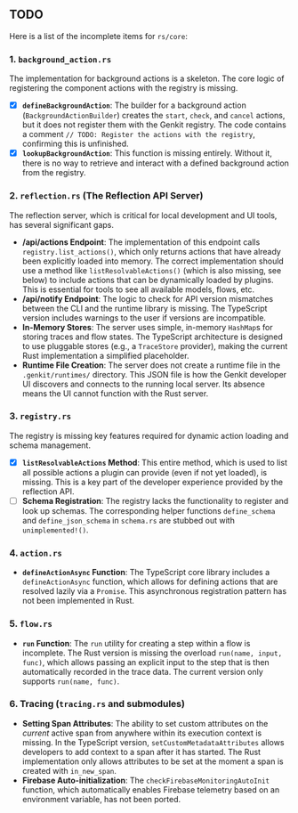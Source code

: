 ## TODO
Here is a list of the incomplete items for `rs/core`:

### 1. `background_action.rs`

The implementation for background actions is a skeleton. The core logic of registering the component actions with the registry is missing.

- [x]   **`defineBackgroundAction`**: The builder for a background action (`BackgroundActionBuilder`) creates the `start`, `check`, and `cancel` actions, but it does not register them with the Genkit registry. The code contains a comment `// TODO: Register the actions with the registry`, confirming this is unfinished.
- [x]   **`lookupBackgroundAction`**: This function is missing entirely. Without it, there is no way to retrieve and interact with a defined background action from the registry.

### 2. `reflection.rs` (The Reflection API Server)

The reflection server, which is critical for local development and UI tools, has several significant gaps.

*   **/api/actions Endpoint**: The implementation of this endpoint calls `registry.list_actions()`, which only returns actions that have already been explicitly loaded into memory. The correct implementation should use a method like `listResolvableActions()` (which is also missing, see below) to include actions that can be dynamically loaded by plugins. This is essential for tools to see all available models, flows, etc.
*   **/api/notify Endpoint**: The logic to check for API version mismatches between the CLI and the runtime library is missing. The TypeScript version includes warnings to the user if versions are incompatible.
*   **In-Memory Stores**: The server uses simple, in-memory `HashMap`s for storing traces and flow states. The TypeScript architecture is designed to use pluggable stores (e.g., a `TraceStore` provider), making the current Rust implementation a simplified placeholder.
*   **Runtime File Creation**: The server does not create a runtime file in the `.genkit/runtimes/` directory. This JSON file is how the Genkit developer UI discovers and connects to the running local server. Its absence means the UI cannot function with the Rust server.

### 3. `registry.rs`

The registry is missing key features required for dynamic action loading and schema management.

- [x]   **`listResolvableActions` Method**: This entire method, which is used to list all possible actions a plugin can provide (even if not yet loaded), is missing. This is a key part of the developer experience provided by the reflection API.
- [ ]   **Schema Registration**: The registry lacks the functionality to register and look up schemas. The corresponding helper functions `define_schema` and `define_json_schema` in `schema.rs` are stubbed out with `unimplemented!()`.

### 4. `action.rs`

*   **`defineActionAsync` Function**: The TypeScript core library includes a `defineActionAsync` function, which allows for defining actions that are resolved lazily via a `Promise`. This asynchronous registration pattern has not been implemented in Rust.

### 5. `flow.rs`

*   **`run` Function**: The `run` utility for creating a step within a flow is incomplete. The Rust version is missing the overload `run(name, input, func)`, which allows passing an explicit input to the step that is then automatically recorded in the trace data. The current version only supports `run(name, func)`.

### 6. Tracing (`tracing.rs` and submodules)

*   **Setting Span Attributes**: The ability to set custom attributes on the *current* active span from anywhere within its execution context is missing. In the TypeScript version, `setCustomMetadataAttributes` allows developers to add context to a span after it has started. The Rust implementation only allows attributes to be set at the moment a span is created with `in_new_span`.
*   **Firebase Auto-initialization**: The `checkFirebaseMonitoringAutoInit` function, which automatically enables Firebase telemetry based on an environment variable, has not been ported.
